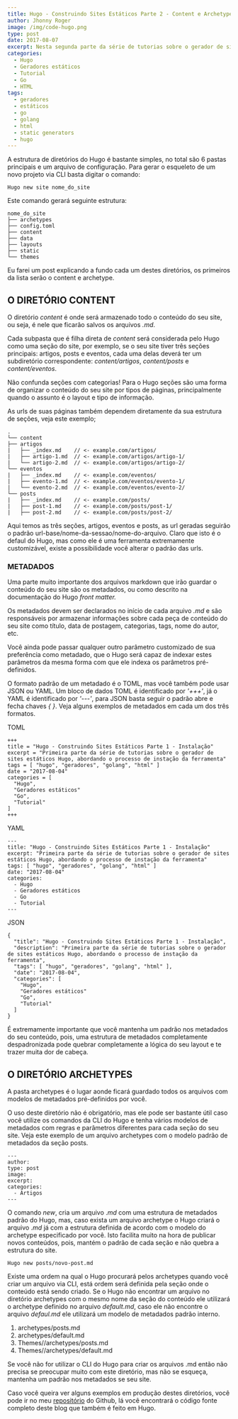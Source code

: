 ```yaml
---
title: Hugo - Construindo Sites Estáticos Parte 2 - Content e Archetype
author: Jhonny Roger
image: /img/code-hugo.png
type: post
date: 2017-08-07
excerpt: Nesta segunda parte da série de tutorias sobre o gerador de sites estáticos Hugo, falaremos sobre a estrutura básica do projeto, começando pelos diretórios content e archetype
categories:
  - Hugo
  - Geradores estáticos
  - Tutorial
  - Go
  - HTML
tags:
  - geradores
  - estáticos
  - go
  - golang
  - html
  - static generators
  - hugo
---
```


A estrutura de diretórios do Hugo é bastante simples, no total são 6 pastas principais e um arquivo de configuração. Para gerar o esqueleto de um novo projeto via CLI basta digitar o comando:

    Hugo new site nome_do_site 

Este comando gerará seguinte estrutura:
  
    
    nome_do_site
    ├── archetypes 
    ├── config.toml 
    ├── content
    ├── data 
    ├── layouts 
    ├── static 
    └── themes

Eu farei um post explicando a fundo cada um destes diretórios, os primeiros da lista serão o content e archetype.

O DIRETÓRIO CONTENT
-------------------

O diretório *content* é onde será armazenado todo o conteúdo do seu site, ou seja, é nele que ficarão salvos os arquivos *.md*. 

Cada subpasta que é filha direta de *content* será considerada pelo Hugo como uma seção do site, por exemplo, se o seu site tiver três seções principais:  artigos, posts e eventos, cada uma delas deverá ter um subdiretório correspondente: *content/artigos*, *content/posts* e *content/eventos*. 

Não confunda seções com categorias! Para o Hugo seções são uma forma de organizar o conteúdo do seu site por tipos de páginas, principalmente quando o assunto é o layout e tipo de informação.

As urls de suas páginas também dependem diretamente da sua estrutura de seções, veja este exemplo;
  
    .
    └── content
    ├── artigos
    |   ├── _index.md    // <- example.com/artigos/
    |   ├── artigo-1.md  // <- example.com/artigos/artigo-1/
    |   └── artigo-2.md  // <- example.com/artigos/artigo-2/
    └── eventos
    |   ├── _index.md    // <- example.com/eventos/
    |   ├── evento-1.md  // <- example.com/eventos/evento-1/
    |   └── evento-2.md  // <- example.com/eventos/evento-2/
    └── posts
    |   ├── _index.md    // <- example.com/posts/
    |   ├── post-1.md    // <- example.com/posts/post-1/
    |   ├── post-2.md    // <- example.com/posts/post-2/


Aqui temos as três seções, artigos, eventos e posts, as url geradas seguirão o padrão url-base/nome-da-sessao/nome-do-arquivo. Claro que isto é o defaul do Hugo, mas como ele é uma ferramenta extremamente customizável, existe a possibilidade você alterar o padrão das urls.

### METADADOS

Uma parte muito importante dos arquivos markdown que irão guardar o conteúdo do seu site são os metadados, ou como descrito na documentação do Hugo *front matter.*

Os metadados devem ser declarados no início de cada arquivo *.md* e são responsáveis por armazenar informações sobre cada peça de conteúdo do seu site como título, data de postagem, categorias, tags, nome do autor, etc.

Você ainda pode passar qualquer outro parâmetro customizado de sua preferência como metadado, que o Hugo será capaz de indexar estes parâmetros da mesma forma com que ele indexa os parâmetros pré-definidos.

O formato padrão de um metadado é o TOML, mas você também pode usar JSON ou YAML. Um bloco de dados TOML é identificado por *'+++'*, já o YAML é identificado por *'---'*, para JSON basta seguir o padrão abre e fecha chaves *{ }*. Veja alguns exemplos de metadados em cada um dos três formatos.

TOML

    +++
    title = "Hugo - Construindo Sites Estáticos Parte 1 - Instalação"
    excerpt = "Primeira parte da série de tutorias sobre o gerador de sites estáticos Hugo, abordando o processo de instação da ferramenta"
    tags = [ "hugo", "geradores", "golang", "html" ]
    date = "2017-08-04"
    categories = [
      "Hugo",
      "Geradores estáticos"
      "Go",
      "Tutorial"
    ]
    +++

YAML

    ---
    title: "Hugo - Construindo Sites Estáticos Parte 1 - Instalação"
    excerpt: "Primeira parte da série de tutorias sobre o gerador de sites estáticos Hugo, abordando o processo de instação da ferramenta"
    tags: [ "hugo", "geradores", "golang", "html" ]
    date: "2017-08-04"
    categories:
      - Hugo
      - Geradores estáticos
      - Go
      - Tutorial
    ---

JSON

    {
      "title": "Hugo - Construindo Sites Estáticos Parte 1 - Instalação",
      "description": "Primeira parte da série de tutorias sobre o gerador de sites estáticos Hugo, abordando o processo de instação da ferramenta",
      "tags": [ "hugo", "geradores", "golang", "html" ],
      "date": "2017-08-04",
      "categories": [
        "Hugo",
        "Geradores estáticos"
        "Go",
        "Tutorial"
      ]
    }

É extremamente importante que você mantenha um padrão nos metadados do seu conteúdo, pois, uma estrutura de metadados completamente despadronizada pode quebrar completamente a lógica do seu layout e te trazer muita dor de cabeça.

O DIRETÓRIO ARCHETYPES
----------------------

A pasta archetypes é o lugar aonde ficará guardado todos os arquivos com modelos de metadados pré-definidos por você.

O uso deste diretório não é obrigatório, mas ele pode ser bastante útil caso você utilize os comandos da CLI do Hugo e tenha vários modelos de metadados com regras e parâmetros diferentes para cada seção do seu site. Veja este exemplo de um arquivo archetypes com o modelo padrão de metadados da seção posts.

    ---
    author: 
    type: post
    image: 
    excerpt: 
    categories:
      - Artigos
    ---

O comando *new*, cria um arquivo .*md* com uma estrutura de metadados padrão do Hugo, mas, caso exista um arquivo archetype o Hugo criará o arquivo .*md* já com a estrutura definida de acordo com o modelo do archetype especificado por você. Isto facilita muito na hora de publicar novos conteúdos, pois, mantém o padrão de cada seção e não quebra a estrutura do site.

    Hugo new posts/novo-post.md 

Existe uma ordem na qual o Hugo procurará pelos archetypes quando você criar um arquivo via CLI, está ordem será definida pela seção onde o conteúdo está sendo criado. Se o Hugo não encontrar um arquivo no diretório archetypes com o mesmo nome da seção do conteúdo ele utilizará o archetype definido no arquivo *default.md*, caso ele não encontre o arquivo *defaul.md* ele utilizará um modelo de metadados padrão interno.

 1. archetypes/posts.md
 2. archetypes/default.md
 3. Themes/<THEME>/archetypes/posts.md
 4. Themes/<THEME>/archetypes/default.md

Se você não for utilizar o CLI do Hugo para criar os arquivos .md então não precisa se preocupar muito com este diretório, mas não se esqueça, mantenha um padrão nos metadados se seu site. 

Caso você queira ver alguns exemplos em produção destes diretórios, você pode ir no meu [repositório](https://github.com/jhonnyrogerb/jhonny-roger-blog) do Github, lá você encontrará o código fonte completo deste blog que também é feito em Hugo. 
